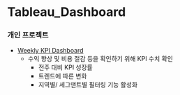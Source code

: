 # Tableau_Dashboard

### 개인 프로젝트
- [Weekly KPI Dashboard](https://github.com/cksdud7007/Tableau_Dashboard/blob/master/Weekly%20KPI%20Dashboard.twbx)
  - 수익 향상 및 비용 절감 등을 확인하기 위해 KPI 수치 확인
    - 전주 대비 KPI 성장률
    - 트렌드에 따른 변화
    - 지역별/ 세그맨트별 필터링 기능 활성화
